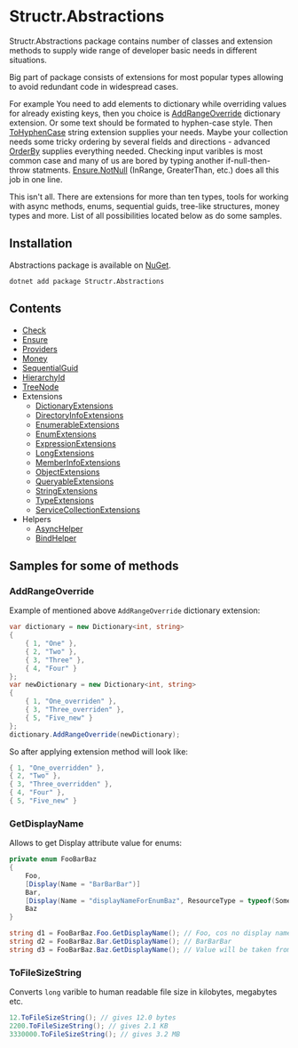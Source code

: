# Structr.Abstractions

Structr.Abstractions package contains number of classes and extension methods to supply wide range of developer basic needs in different situations.

Big part of package consists of extensions for most popular types allowing to avoid redundant code in widespread cases.

For example You need to add elements to dictionary while overriding values for already existing keys, then you choice is [AddRangeOverride](/Extensions/Dictionary.md) dictionary extension. Or some text should be formated to hyphen-case style. Then [ToHyphenCase](#) string extension supplies your needs. Maybe your collection needs some tricky ordering by several fields and directions - advanced [OrderBy](#) supplies everything needed. Checking input varibles is most common case and many of us are bored by typing another if-null-then-throw statments. [Ensure.NotNull](#) (InRange, GreaterThan, etc.) does all this job in one line.

This isn't all. There are extensions for more than ten types, tools for working with async methods, enums, sequential guids, tree-like structures, money types and more. List of all possibilities located below as do some samples.

## Installation

Abstractions package is available on [NuGet](https://www.nuget.org/packages/Structr.Abstractions/). 

```
dotnet add package Structr.Abstractions
```

## Contents

* [Check](#)
* [Ensure](#)
* [Providers](#)
* [Money](#)
* [SequentialGuid](#)
* [HierarchyId](#)
* [TreeNode](#)
* Extensions
    * [DictionaryExtensions](/Extensions/DictionaryExtensions.md)
    * [DirectoryInfoExtensions](#)
    * [EnumerableExtensions](#)
    * [EnumExtensions](#)
    * [ExpressionExtensions](#)
    * [LongExtensions](#)
    * [MemberInfoExtensions](#)
    * [ObjectExtensions](#)
    * [QueryableExtensions](#)
    * [StringExtensions](#)
    * [TypeExtensions](#)
    * [ServiceCollectionExtensions](#)
* Helpers
    * [AsyncHelper](#)
    * [BindHelper](#)

## Samples for some of methods

### **AddRangeOverride**
Example of mentioned above ``AddRangeOverride`` dictionary extension:

```csharp
var dictionary = new Dictionary<int, string>
{
    { 1, "One" },
    { 2, "Two" },
    { 3, "Three" },
    { 4, "Four" }
};
var newDictionary = new Dictionary<int, string>
{
    { 1, "One_overriden" },
    { 3, "Three_overriden" },
    { 5, "Five_new" }
};
dictionary.AddRangeOverride(newDictionary);
```
So after applying extension method will look like:

```csharp
{ 1, "One_overridden" },
{ 2, "Two" },
{ 3, "Three_overridden" },
{ 4, "Four" },
{ 5, "Five_new" }
```

### **GetDisplayName**
Allows to get Display attribute value for enums:

```csharp
private enum FooBarBaz
{
    Foo,
    [Display(Name = "BarBarBar")]
    Bar,
    [Display(Name = "displayNameForEnumBaz", ResourceType = typeof(SomeResources))]
    Baz
}

string d1 = FooBarBaz.Foo.GetDisplayName(); // Foo, cos no display name was provided
string d2 = FooBarBaz.Bar.GetDisplayName(); // BarBarBar
string d3 = FooBarBaz.Baz.GetDisplayName(); // Value will be taken from SomeResources file
```

### **ToFileSizeString**
Converts ``long`` varible to human readable file size in kilobytes, megabytes etc.

```csharp
12.ToFileSizeString(); // gives 12.0 bytes
2200.ToFileSizeString(); // gives 2.1 KB
3330000.ToFileSizeString(); // gives 3.2 MB
```